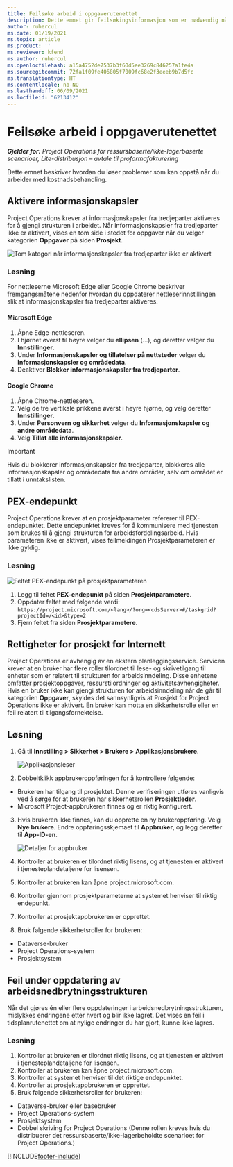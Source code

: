 ```yaml
---
title: Feilsøke arbeid i oppgaverutenettet
description: Dette emnet gir feilsøkingsinformasjon som er nødvendig når du arbeider i oppgaverutenettet.
author: ruhercul
ms.date: 01/19/2021
ms.topic: article
ms.product: ''
ms.reviewer: kfend
ms.author: ruhercul
ms.openlocfilehash: a15a4752de7537b3f60d5ee3269c846257a1fe4a
ms.sourcegitcommit: 72fa1f09fe406805f7009fc68e2f3eeeb9b7d5fc
ms.translationtype: HT
ms.contentlocale: nb-NO
ms.lasthandoff: 06/09/2021
ms.locfileid: "6213412"
---
```

# <a name="troubleshoot-working-in-the-task-grid"></a>Feilsøke arbeid i oppgaverutenettet 

_**Gjelder for:** Project Operations for ressursbaserte/ikke-lagerbaserte scenarioer, Lite-distribusjon – avtale til proformafakturering_

Dette emnet beskriver hvordan du løser problemer som kan oppstå når du arbeider med kostnadsbehandling.

## <a name="enable-cookies"></a>Aktivere informasjonskapsler

Project Operations krever at informasjonskapsler fra tredjeparter aktiveres for å gjengi strukturen i arbeidet. Når informasjonskapsler fra tredjeparter ikke er aktivert, vises en tom side i stedet for oppgaver når du velger kategorien **Oppgaver** på siden **Prosjekt**.

![Tom kategori når informasjonskapsler fra tredjeparter ikke er aktivert](media/blankschedule.png)


### <a name="workaround"></a>Løsning
For nettleserne Microsoft Edge eller Google Chrome beskriver fremgangsmåtene nedenfor hvordan du oppdaterer nettleserinnstillingen slik at informasjonskapsler fra tredjeparter aktiveres.

#### <a name="microsoft-edge"></a>Microsoft Edge

1. Åpne Edge-nettleseren.
2. I hjørnet øverst til høyre velger du **ellipsen** (...), og deretter velger du **Innstillinger**.
3. Under **Informasjonskapsler og tillatelser på nettsteder** velger du **Informasjonskapsler og områdedata**.
4. Deaktiver **Blokker informasjonskapsler fra tredjeparter**.

#### <a name="google-chrome"></a>Google Chrome

1. Åpne Chrome-nettleseren.
2. Velg de tre vertikale prikkene øverst i høyre hjørne, og velg deretter **Innstillinger**.
3. Under **Personvern og sikkerhet** velger du **Informasjonskapsler og andre områdedata**.
4. Velg **Tillat alle informasjonskapsler**.

> [!IMPORTANT]
> Hvis du blokkerer informasjonskapsler fra tredjeparter, blokkeres alle informasjonskapsler og områdedata fra andre områder, selv om området er tillatt i unntakslisten.

## <a name="pex-endpoint"></a>PEX-endepunkt

Project Operations krever at en prosjektparameter refererer til PEX-endepunktet. Dette endepunktet kreves for å kommunisere med tjenesten som brukes til å gjengi strukturen for arbeidsfordelingsarbeid. Hvis parameteren ikke er aktivert, vises feilmeldingen Prosjektparameteren er ikke gyldig. 

### <a name="workaround"></a>Løsning
 ![Feltet PEX-endepunkt på prosjektparameteren](media/projectparameter.png)

1. Legg til feltet **PEX-endepunkt** på siden **Prosjektparametere**.
2. Oppdater feltet med følgende verdi: `https://project.microsoft.com/<lang>/?org=<cdsServer>#/taskgrid?projectId=/<id>&type=2`
3. Fjern feltet fra siden **Prosjektparametere**.

## <a name="privileges-for-project-for-the-web"></a>Rettigheter for prosjekt for Internett

Project Operations er avhengig av en ekstern planleggingsservice. Servicen krever at en bruker har flere roller tilordnet til lese- og skrivetilgang til enheter som er relatert til strukturen for arbeidsinndeling. Disse enhetene omfatter prosjektoppgaver, ressurstilordninger og aktivitetsavhengigheter. Hvis en bruker ikke kan gjengi strukturen for arbeidsinndeling når de går til kategorien **Oppgaver**, skyldes det sannsynligvis at Prosjekt for Project Operations ikke er aktivert. En bruker kan motta en sikkerhetsrolle eller en feil relatert til tilgangsfornektelse.


## <a name="workaround"></a>Løsning

1. Gå til **Innstilling > Sikkerhet > Brukere > Applikasjonsbrukere**.  

   ![Applikasjonsleser](media/applicationuser.jpg)
   
2. Dobbeltklikk appbrukeroppføringen for å kontrollere følgende:

 - Brukeren har tilgang til prosjektet. Denne verifiseringen utføres vanligvis ved å sørge for at brukeren har sikkerhetsrollen **Prosjektleder**.
 - Microsoft Project-appbrukeren finnes og er riktig konfigurert.
 
3. Hvis brukeren ikke finnes, kan du opprette en ny brukeroppføring. Velg **Nye brukere**. Endre oppføringsskjemaet til **Appbruker**, og legg deretter til **App-ID-en**.

   ![Detaljer for appbruker](media/applicationuserdetails.jpg)

4. Kontroller at brukeren er tilordnet riktig lisens, og at tjenesten er aktivert i tjenesteplandetaljene for lisensen.
5. Kontroller at brukeren kan åpne project.microsoft.com.
6. Kontroller gjennom prosjektparameterne at systemet henviser til riktig endepunkt.
7. Kontroller at prosjektappbrukeren er opprettet.
8. Bruk følgende sikkerhetsroller for brukeren:

  - Dataverse-bruker
  - Project Operations-system
  - Prosjektsystem

## <a name="error-when-updating-the-work-breakdown-structure"></a>Feil under oppdatering av arbeidsnedbrytningsstrukturen

Når det gjøres én eller flere oppdateringer i arbeidsnedbrytningsstrukturen, mislykkes endringene etter hvert og blir ikke lagret. Det vises en feil i tidsplanrutenettet om at nylige endringer du har gjort, kunne ikke lagres.

### <a name="workaround"></a>Løsning

1. Kontroller at brukeren er tilordnet riktig lisens, og at tjenesten er aktivert i tjenesteplandetaljene for lisensen.
2. Kontroller at brukeren kan åpne project.microsoft.com.
3. Kontroller at systemet henviser til det riktige endepunktet.
4. Kontroller at prosjektappbrukeren er opprettet.
5. Bruk følgende sikkerhetsroller for brukeren:
  
  - Dataverse-bruker eller basebruker
  - Project Operations-system
  - Prosjektsystem
  - Dobbel skriving for Project Operations (Denne rollen kreves hvis du distribuerer det ressursbaserte/ikke-lagerbeholdte scenarioet for Project Operations.)


[!INCLUDE[footer-include](../includes/footer-banner.md)]
